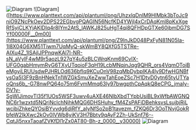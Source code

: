 ![Diagram](https://www.planttext.com/api/plantuml/png/UhzxlqDnIM9HIMbk3fTZJcPogeAkdO9JVfALGaHcda9onk45-Ln0he8kK1WiRwNW319KI7guQs4UcXQFmrjo5V8IAo6I2YKP3tVjLyW3ghP7DyCl_V22IeKCcFhaXxkN9ogK7DwIgV1mzzGyBeVKl1IGYm00003__mC0)
![Diagram]([https://www.planttext.com/api/plantuml/png/UhzxlqDnIM9HIMbk3bToJc9niO9ZNcPkOev2DPS22EGbvgPQAGIN56NcfKD4YWjI4xCrDAqKml8pKxXgeRfSyjCLKYjAKlDIq4r8IYm2AtS_lAWKJ825uHgT4qi8QFHDpGTXe60jbmDG7SYf00000F__0m00](https://www.planttext.com/api/plantuml/png/Z9InJkD048PxFyN81N05Ia-1I8X04G6XM51Tiwm7UqMyQ-skWmBY8QXfG5TSTRe-AIXu4Z_1lSAjlJPPnqwKAl7l-NR-sN_aVylF4wM9r5aozL927qY4u5zBLCWrqKnm69CvIX-UFG0gabHmymRyG6TXyUTqoioF3qH19LcbMNqjnJqg9QHR_ors4VqmOTojBeMgyiLRUUsdwPJHRLOd636bfIq9KCuOnV98zqMbDybpIKA4Iy9DfwHGNBfysOa5I3F9zBnHNekTn1WZGkSmuXeZwwTahEoeZSc7H1DtvD0ytn65tyUTYaoQns6b_-G78nwPQ64o75m6FvmMmq63ly97bwgpthCpAqkQ8eCPG_jmaIy-DV1y-SgWlJimovTl35f1UOs5WSF3uwv4uAXE46NlbXbdTYpbUsiBL9xWfbAWGNQNC6r1wzxtd5NQrjNclchNjhkMQG6DHSHuhv_fM4ZsPAFiDBehksvsLsujbjRjLwcibiZhkeQYOsiBYvvdg6diRfY_aIyNfSo2pB1tavezm_fZKQ6Dr3OoTNvjGokRbfeW2IkXwc2kOv0lVWb8yiKV3H7Bbty9qAyF2Zh-UkSnf76--CqtJj5nxxTaoafZVKfDl1rZx0AT80-Bh-z_0000__y30000)
![Diagram](https://www.planttext.com/api/plantuml/png/UhzxlqDnIM9HIMbk3XUOmMNbb_5mrze2XP332p8LiZFo7-vQd6SD5yq5aYL0uOUxLfPQSsMcAMX09OvCFBmhBrsX14cNGjdX1IWQx3KLIZ9IynGqaWzlrkHI00AhaABIIeLai0ab6OSNv6Ke91_UafTkpPMQKvoge96T0U91rJeztBKm3sJHOeKyYAN5YPceDeAexSbehapDIybC0_eklu3B0SW6UHK0003__mC0)

